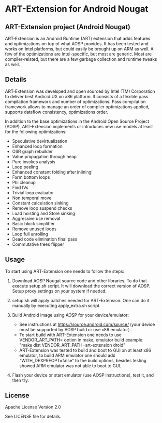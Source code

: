# ART-Extension for Android Nougat

## ART-Extension project (Android Nougat)

ART-Extension is an Android Runtime (ART) extension that adds features and optimizations on top of what AOSP provides.
It has been tested and works on Intel platforms, but could easily be brought up on ARM as well. A few of the optimizations are Intel-specific, but most are generic.
Most are compiler-related, but there are a few garbage collection and runtime tweaks as well.

## Details

ART-Extension was developed and open sourced by Intel (TM) Corporation to deliver best Android UX on x86 platform.
It consists of a flexible pass compilation framework and number of optimizations.
Pass compilation framework allows to manage an order of compiler optimizations applied, supports dataflow consistency, optimizations order.

In addition to the base optimizations in the Android Open Source Project (AOSP), ART-Extension implements or introduces new use models at least for the following optimizations:

* Speculative devirtualization
* Enhanced loop formation
* OSR graph rebuilder
* Value propagation through heap
* Pure invokes analysis
* Loop peeling
* Enhanced constant folding after inlining
* Form bottom loops
* Phi cleanup
* Find IVs
* Trivial loop evaluator
* Non temporal move
* Constant calculation sinking
* Remove loop suspend checks
* Load hoisting and Store sinking
* Aggressive use removal
* Basic block simplifier
* Remove unused loops
* Loop full unrolling
* Dead code elimination final pass
* Commutative trees flipper

## Usage

To start using ART-Extension one needs to follow the steps:

1. Download AOSP Nougat source code and other libraries. To do that execute setup.sh script. It will download the correct version of AOSP. Setup proxy settings on your system if needed.

2. setup.sh will apply patches needed for ART-Extension. One can do it manually by executing apply_extra.sh script.

3. Build Android image using AOSP for your device/emulator:
   * See instructions at https://source.android.com/source/ (your device must be supported by AOSP build or use x86 emulator).
   * To start build with ART-Extension one needs to use VENDOR_ART_PATH=<path to art-extension> option in make, emulator build example: "make dist VENDOR_ART_PATH=art-extension droid"
   * ART-Extension was tested to build and boot to GUI on at least x86 emulator, to build ARM emulator one should add "WITH_DEXPREOPT=false" to the build options, besides testing showed ARM emulator was not able to boot to GUI.

4. Flash your device or start emulator (use AOSP instructions), test it, and then try.

## License

Apache License Version 2.0

See LICENSE file for details.

